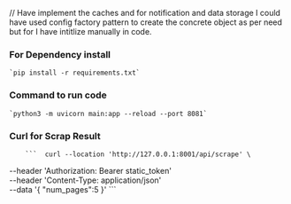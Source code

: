 // Have implement the caches and for notification and data storage I could have used config factory pattern to create the concrete object as per need but for I have intitlize manually in code. 

### For Dependency install 
    `pip install -r requirements.txt`


### Command to run code
    `python3 -m uvicorn main:app --reload --port 8081`


### Curl for Scrap Result
        ```  curl --location 'http://127.0.0.1:8001/api/scrape' \
--header 'Authorization: Bearer static_token' \
--header 'Content-Type: application/json' \
--data '{
    "num_pages":5
}' ```